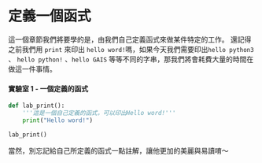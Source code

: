 # 定義一個函式

這一個章節我們將要學的是，由我們自己定義函式來做某件特定的工作。 還記得之前我們用 `print` 來印出 `hello word!`嗎，如果今天我們需要印出`hello python3` 、 `hello python!` 、`hello GAIS` 等等不同的字串，那我們將會耗費大量的時間在做這一件事情。

#### 實驗室 1 - 一個定義的函式

```python
def lab_print():
    '''這是一個自己定義的函式，可以印出Hello word!'''
    print("Hello word!")

lab_print()
```

當然，別忘記給自己所定義的函式一點註解，讓他更加的美麗與易讀唷～

